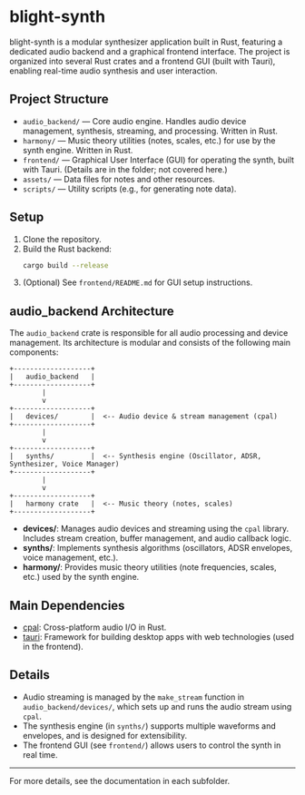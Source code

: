 # blight-synth

blight-synth is a modular synthesizer application built in Rust, featuring a dedicated audio backend and a graphical frontend interface. The project is organized into several Rust crates and a frontend GUI (built with Tauri), enabling real-time audio synthesis and user interaction.

## Project Structure

- `audio_backend/` — Core audio engine. Handles audio device management, synthesis, streaming, and processing. Written in Rust.
- `harmony/` — Music theory utilities (notes, scales, etc.) for use by the synth engine. Written in Rust.
- `frontend/` — Graphical User Interface (GUI) for operating the synth, built with Tauri. (Details are in the folder; not covered here.)
- `assets/` — Data files for notes and other resources.
- `scripts/` — Utility scripts (e.g., for generating note data).

## Setup

1. Clone the repository.
2. Build the Rust backend:
   ```sh
   cargo build --release
   ```
3. (Optional) See `frontend/README.md` for GUI setup instructions.

## audio_backend Architecture

The `audio_backend` crate is responsible for all audio processing and device management. Its architecture is modular and consists of the following main components:

```
+-------------------+
|   audio_backend   |
+-------------------+
        |
        v
+-------------------+
|   devices/        |  <-- Audio device & stream management (cpal)
+-------------------+
        |
        v
+-------------------+
|   synths/         |  <-- Synthesis engine (Oscillator, ADSR, Synthesizer, Voice Manager)
+-------------------+
        |
        v
+-------------------+
|   harmony crate   |  <-- Music theory (notes, scales)
+-------------------+
```

- **devices/**: Manages audio devices and streaming using the `cpal` library. Includes stream creation, buffer management, and audio callback logic.
- **synths/**: Implements synthesis algorithms (oscillators, ADSR envelopes, voice management, etc.).
- **harmony/**: Provides music theory utilities (note frequencies, scales, etc.) used by the synth engine.

## Main Dependencies

- [cpal](https://github.com/RustAudio/cpal): Cross-platform audio I/O in Rust.
- [tauri](https://tauri.app/): Framework for building desktop apps with web technologies (used in the frontend).

## Details

- Audio streaming is managed by the `make_stream` function in `audio_backend/devices/`, which sets up and runs the audio stream using `cpal`.
- The synthesis engine (in `synths/`) supports multiple waveforms and envelopes, and is designed for extensibility.
- The frontend GUI (see `frontend/`) allows users to control the synth in real time.

---
For more details, see the documentation in each subfolder.
